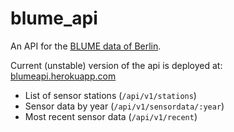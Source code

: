blume_api
=============

An API for the [BLUME data of Berlin](http://www.stadtentwicklung.berlin.de/umwelt/luftqualitaet/de/messnetz/).

Current (unstable) version of the api is deployed at:
[blumeapi.herokuapp.com](http://blumeapi.herokuapp.com/)

* List of sensor stations (`/api/v1/stations`)
* Sensor data by year (`/api/v1/sensordata/:year`)
* Most recent sensor data (`/api/v1/recent`)
